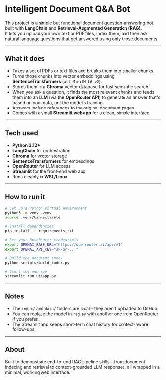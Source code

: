 # Intelligent Document Q&A Bot

This project is a simple but functional document question–answering bot built with **LangChain** and **Retrieval-Augmented Generation (RAG)**.  
It lets you upload your own text or PDF files, index them, and then ask natural language questions that get answered using only those documents.

---

## What it does

- Takes a set of PDFs or text files and breaks them into smaller chunks.
- Turns those chunks into vector embeddings using **SentenceTransformers** (`all-MiniLM-L6-v2`).
- Stores them in a **Chroma** vector database for fast semantic search.
- When you ask a question, it finds the most relevant chunks and feeds them into an **LLM** (via the **OpenRouter API**) to generate an answer that's based on your data, not the model's training.
- Answers include references to the original document pages.
- Comes with a small **Streamlit web app** for a clean, simple interface.

---

## Tech used

- **Python 3.12+**
- **LangChain** for orchestration  
- **Chroma** for vector storage  
- **SentenceTransformers** for embeddings  
- **OpenRouter** for LLM access  
- **Streamlit** for the front-end web app  
- Runs cleanly in **WSL/Linux**  

---

## How to run it

```bash
# Set up a Python virtual environment
python3 -m venv .venv
source .venv/bin/activate

# Install dependencies
pip install -r requirements.txt

# Set your OpenRouter credentials
export OPENAI_BASE_URL="https://openrouter.ai/api/v1"
export OPENAI_API_KEY="sk-or-..."

# Build the document index
python scripts/build_index.py

# Start the web app
streamlit run ui/app.py
```

---

## Notes

- The `index/` and `data/` folders are local - they aren't uploaded to GitHub.
- You can replace the model in `rag.py` with another one from OpenRouter if you prefer.
- The Streamlit app keeps short-term chat history for context-aware follow-ups.

---

## About

Built to demonstrate end-to-end RAG pipeline skills - from document indexing and retrieval to context-grounded LLM responses, all wrapped in a minimal, working web interface.
